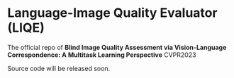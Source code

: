 # Language-Image Quality Evaluator (LIQE)

The official repo of **Blind Image Quality Assessment via Vision-Language Correspondence: A Multitask Learning Perspective** CVPR2023

Source code will be released soon.
